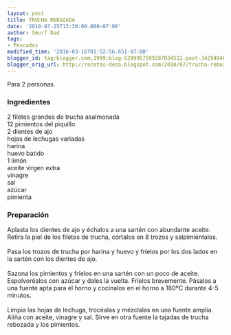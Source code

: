 ```yaml
---
layout: post
title: TRUCHA REBOZADA
date: '2010-07-25T13:30:00.000-07:00'
author: Smurf Dad
tags:
- Pescados
modified_time: '2016-03-16T01:52:56.651-07:00'
blogger_id: tag:blogger.com,1999:blog-5299957599287034512.post-3429484634579195092
blogger_orig_url: http://recetas-desa.blogspot.com/2010/07/trucha-rebozada.html
---
```


Para 2 personas.<br><h3>Ingredientes</h3><p>2 filetes grandes de trucha asalmonada<br/>12 pimientos del piquillo<br/>2 dientes de ajo<br/>hojas de lechugas variadas<br/>harina<br/>huevo batido<br/>1 lim&oacute;n<br/>aceite virgen extra<br/>vinagre<br/>sal<br/>az&uacute;car<br/>pimienta</p><h3>Preparaci&oacute;n</h3><p>Aplasta los dientes de ajo y &eacute;chalos a una sart&eacute;n con abundante aceite. Retira la piel de los filetes de trucha, c&oacute;rtalos en 8 trozos y salpimi&eacute;ntalos.<br/><br/>Pasa los trozos de trucha por harina y huevo y fr&iacute;elos por los dos lados en la sart&eacute;n con los dientes de ajo.<br/><br/>Sazona los pimientos y fr&iacute;elos en una sart&eacute;n con un poco de aceite. Espolvor&eacute;alos con az&uacute;car y dales la vuelta. Fr&iacute;elos brevemente. P&aacute;salos a una fuente apta para el horno y coc&iacute;nalos en el horno a 180&ordm;C durante 4-5 minutos.<br/><br/>Limpia las hojas de lechuga, troc&eacute;alas y m&eacute;zclalas en una fuente amplia. Ali&ntilde;a con aceite, vinagre y sal. Sirve en otra fuente la tajadas de trucha rebozada y los pimientos.</p>
